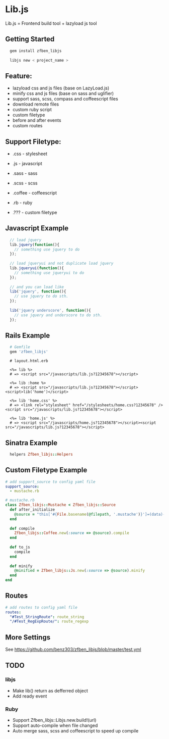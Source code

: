 # Lib.js

Lib.js = Frontend build tool + lazyload js tool

## Getting Started

```bash
  gem install zfben_libjs
  
  libjs new < project_name >
```

## Feature:

* lazyload css and js files (base on LazyLoad.js)
* minify css and js files (base on sass and uglifier)
* support sass, scss, compass and coffeescript files
* download remote files
* custom ruby script
* custom filetype
* before and after events
* custom routes

## Support Filetype:

* .css    -   stylesheet

* .js     -   javascript

* .sass   -   sass

* .scss   -   scss

* .coffee -   coffeescript

* .rb     -   ruby

* .???    -   custom filetype

## Javascript Example
```javascript
  // load jquery
  lib.jquery(function(){
    // something use jquery to do
  });
  
  // load jqueryui and not duplicate load jquery
  lib.jqueryui(function(){
    // something use jqueryui to do
  });
  
  // and you can load like
  lib('jquery', function(){
    // use jquery to do sth.
  });
  
  lib('jquery underscore', function(){
    // use jquery and underscore to do sth.
  });
```
## Rails Example
```ruby
  # Gemfile
  gem 'zfben_libjs'
```
```erb
  # layout.html.erb

  <%= lib %>
  # => <script src="/javascripts/lib.js?12345678"></script>
  
  <%= lib :home %>
  # => <script src="/javascripts/lib.js?12345678"></script><script>lib('home')</script>

  <%= lib 'home.css' %>
  # => <link rel="stylesheet" href="/stylesheets/home.css?12345678" /><script src="/javascripts/lib.js?12345678"></script>

  <%= lib 'home.js' %>
  # => <script src="/javascripts/home.js?12345678"></script><script src="/javascripts/lib.js?12345678"></script>
```
## Sinatra Example
```ruby
  helpers Zfben_libjs::Helpers
```

## Custom Filetype Example
```yaml
# add support_source to config yaml file
support_source:
  - mustache.rb
```
```ruby
# mustache.rb
class Zfben_libjs::Mustache < Zfben_libjs::Source
  def after_initialize
    @source = "this['#{File.basename(@filepath, '.mustache')}']=(data)->Mustache.to_html('''#{@source}''', data)"
  end
  
  def compile
    Zfben_libjs::Coffee.new(:source => @source).compile
  end
  
  def to_js
    compile
  end
  
  def minify
    @minified = Zfben_libjs::Js.new(:source => @source).minify
  end
end
```

## Routes
```yaml
# add routes to config yaml file
routes:
  "#Test_StringRoute": route_string
  "/#Test_RegExpRoute/": route_regexp
```

## More Settings

See https://github.com/benz303/zfben_libjs/blob/master/test.yml

## TODO

### libjs
* Make lib() return as defferred object
* Add ready event

### Ruby
* Support Zfben_libjs::Libjs.new.build!(url)
* Support auto-compile when file changed
* Auto merge sass, scss and coffeescript to speed up compile